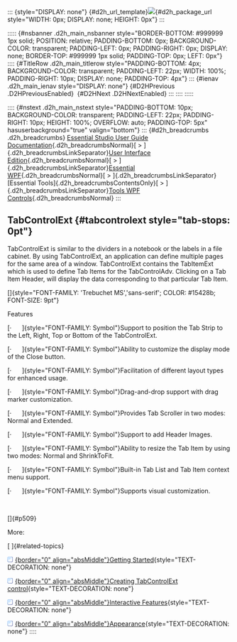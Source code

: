 ::: {style="DISPLAY: none"}
[](ms-xhelp:///?Id=d2h_url_template){#d2h_url_template}![](!package_url!){#d2h_package_url style="WIDTH: 0px; DISPLAY: none; HEIGHT: 0px"}
:::

::::: {#nsbanner .d2h_main_nsbanner style="BORDER-BOTTOM: #999999 1px solid; POSITION: relative; PADDING-BOTTOM: 0px; BACKGROUND-COLOR: transparent; PADDING-LEFT: 0px; PADDING-RIGHT: 0px; DISPLAY: none; BORDER-TOP: #999999 1px solid; PADDING-TOP: 0px; LEFT: 0px"}
:::: {#TitleRow .d2h_main_titlerow style="PADDING-BOTTOM: 4px; BACKGROUND-COLOR: transparent; PADDING-LEFT: 22px; WIDTH: 100%; PADDING-RIGHT: 10px; DISPLAY: none; PADDING-TOP: 4px"}
::: {#ienav .d2h_main_ienav style="DISPLAY: none"}
[](ms-xhelp:///?Id=80ba803d-4881-4131-8e93-6be641770cf7){#D2HPrevious .D2HPreviousEnabled}  [](ms-xhelp:///?Id=13506f6e-818f-4950-b6ae-df24ea6ee444){#D2HNext .D2HNextEnabled}
:::
::::
:::::

:::: {#nstext .d2h_main_nstext style="PADDING-BOTTOM: 10px; BACKGROUND-COLOR: transparent; PADDING-LEFT: 22px; PADDING-RIGHT: 10px; HEIGHT: 100%; OVERFLOW: auto; PADDING-TOP: 5px" hasuserbackground="true" valign="bottom"}
::: {#d2h_breadcrumbs .d2h_breadcrumbs}
[Essential Studio User Guide Documentation](ms-xhelp:///?Id=12457748-09e3-4d74-a240-8e049cedf030){.d2h_breadcrumbsNormal}[ \> ]{.d2h_breadcrumbsLinkSeparator}[User Interface Edition](ms-xhelp:///?Id=c29296b7-531c-413b-a0ec-488ca1f7f669){.d2h_breadcrumbsNormal}[ \> ]{.d2h_breadcrumbsLinkSeparator}[Essential WPF](ms-xhelp:///?Id=7f4f82c5-151c-4262-94d0-75c4626c77bc){.d2h_breadcrumbsNormal}[ \> ]{.d2h_breadcrumbsLinkSeparator}[Essential Tools]{.d2h_breadcrumbsContentsOnly}[ \> ]{.d2h_breadcrumbsLinkSeparator}[Tools WPF Controls](ms-xhelp:///?Id=2ea58a12-9426-4a63-96b4-89eb80232c2c){.d2h_breadcrumbsNormal}
:::

## TabControlExt {#tabcontrolext style="tab-stops: 0pt"}

TabControlExt is similar to the dividers in a notebook or the labels in a file cabinet. By using TabControlExt, an application can define multiple pages for the same area of a window. TabControlExt contains the TabItemExt which is used to define Tab Items for the TabControlAdv. Clicking on a Tab Item Header, will display the data corresponding to that particular Tab Item.

[]{style="FONT-FAMILY: 'Trebuchet MS','sans-serif'; COLOR: #15428b; FONT-SIZE: 9pt"} 

Features

[·      ]{style="FONT-FAMILY: Symbol"}Support to position the Tab Strip to the Left, Right, Top or Bottom of the TabControlExt.

[·      ]{style="FONT-FAMILY: Symbol"}Ability to customize the display mode of the Close button.

[·      ]{style="FONT-FAMILY: Symbol"}Facilitation of different layout types for enhanced usage.

[·      ]{style="FONT-FAMILY: Symbol"}Drag-and-drop support with drag marker customization.

[·      ]{style="FONT-FAMILY: Symbol"}Provides Tab Scroller in two modes: Normal and Extended.

[·      ]{style="FONT-FAMILY: Symbol"}Support to add Header Images.

[·      ]{style="FONT-FAMILY: Symbol"}Ability to resize the Tab Item by using two modes: Normal and ShrinkToFit.

[·      ]{style="FONT-FAMILY: Symbol"}Built-in Tab List and Tab Item context menu support.

[·      ]{style="FONT-FAMILY: Symbol"}Supports visual customization.

 

[]{#p509} 

More:

[ ]{#related-topics}

[![](button.gif){border="0" align="absMiddle"}Getting Started](ms-xhelp:///?Id=13506f6e-818f-4950-b6ae-df24ea6ee444){style="TEXT-DECORATION: none"}

[![](button.gif){border="0" align="absMiddle"}Creating TabControlExt control](ms-xhelp:///?Id=11251628-c6c3-4b75-90f1-f2c40e4d82c5){style="TEXT-DECORATION: none"}

[![](button.gif){border="0" align="absMiddle"}Interactive Features](ms-xhelp:///?Id=670251a3-9457-4936-b64c-9b856dc5918b){style="TEXT-DECORATION: none"}

[![](button.gif){border="0" align="absMiddle"}Appearance](ms-xhelp:///?Id=fec4e778-adef-4f3f-b7e8-77435876fc0a){style="TEXT-DECORATION: none"}
::::
